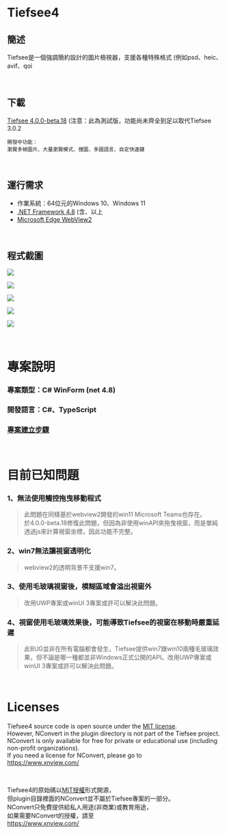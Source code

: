 # Tiefsee4

## 簡述
Tiefsee是一個強調簡約設計的圖片檢視器，支援各種特殊格式 (例如psd、heic、avif、qoi

<br>

## 下載
[Tiefsee 4.0.0-beta.18](https://github.com/hbl917070/tiefsee4/releases)
(注意：此為測試版，功能尚未齊全到足以取代Tiefsee 3.0.2  

    開發中功能：  
    瀏覽多幀圖片、大量瀏覽模式、搜圖、多國語言、自定快速鍵

<br>

## 運行需求
- 作業系統：64位元的Windows 10、Windows 11
- [.NET Framework 4.8](https://dotnet.microsoft.com/en-us/download/dotnet-framework/net48) (含、以上
- [Microsoft Edge WebView2](https://developer.microsoft.com/microsoft-edge/webview2/)

<br>


## 程式截圖
![](https://cdn.discordapp.com/attachments/896768892003823627/992137114324054127/2022-07-01_02-22-15.jpg)

![](https://cdn.discordapp.com/attachments/803673073621401633/953640384238600312/2022-03-16_01-32-52.jpg)

![](https://cdn.discordapp.com/attachments/803673073621401633/917208044578951229/2021-12-06_07-56-44.jpg)

![](https://cdn.discordapp.com/attachments/803673073621401633/917208044847366223/2021-12-06_08-04-22.jpg)

![](https://cdn.discordapp.com/attachments/803673073621401633/917208044360830986/2021-12-06_07-53-54.jpg)

<br>

# 專案說明
### 專案類型：C# WinForm (net 4.8)
### 開發語言：C#、TypeScript
### [專案建立步驟](/Building.md)

<br>

# 目前已知問題
### 1、無法使用觸控拖曳移動程式
> 此問題在同樣基於webview2開發的win11 Microsoft Teams也存在。<br>
於4.0.0-beta.18修復此問題，但因為非使用winAPI來拖曳視窗，而是單純透過js來計算視窗坐標，因此功能不完整。

### 2、win7無法讓視窗透明化
> webview2的透明背景不支援win7。

### 3、使用毛玻璃視窗後，模糊區域會溢出視窗外
> 改用UWP專案或winUI 3專案或許可以解決此問題。

### 4、視窗使用毛玻璃效果後，可能導致Tiefsee的視窗在移動時嚴重延遲
> 此BUG並非在所有電腦都會發生，Tiefsee提供win7跟win10兩種毛玻璃效果，但不論是哪一種都並非Windows正式公開的API。改用UWP專案或winUI 3專案或許可以解決此問題。

<br>

# Licenses
Tiefsee4 source code is open source under the [MIT license](/LICENSE).  
However, NConvert in the plugin directory is not part of the Tiefsee project.  
NConvert is only available for free for private or educational use (including non-profit organizations).  
If you need a license for NConvert, please go to  
https://www.xnview.com/

<br>

Tiefsee4的原始碼以[MIT授權](/LICENSE)形式開源，  
但plugin目錄裡面的NConvert並不屬於Tiefsee專案的一部分。  
NConvert只免費提供給私人用途(非商業)或教育用途，  
如果需要NConvert的授權，請至  
https://www.xnview.com/
